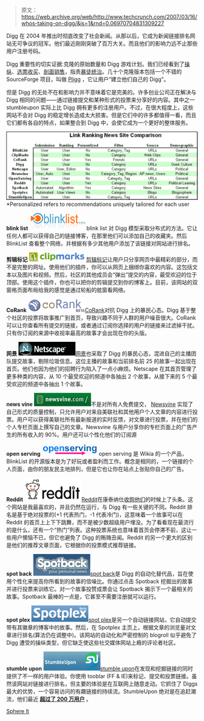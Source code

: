 # 

> 原文：<https://web.archive.org/web/http://www.techcrunch.com/2007/03/16/whos-taking-on-digg/&js=1&rnd=0.06970704831309227>

Digg 在 2004 年推出时彻底改变了社会新闻。从那以后，它成为新闻链接排名网站无可争议的冠军。他们最近刚刚突破了百万大关。而且他们的影响力远不止那些用户注册号码。

Digg 重要性的切实证据:克隆的原始数量和 Digg 游戏计划。我们已经看到了[操纵](https://web.archive.org/web/20070318010603/http://www.techcrunch.com/2006/10/18/spike-the-vote-another-cancer-aimed-at-digg/)、[选票收买](https://web.archive.org/web/20070318010603/http://www.techcrunch.com/2007/02/01/digg-removes-list-of-top-users/)、[剖面销售](https://web.archive.org/web/20070318010603/http://www.techcrunch.com/2006/07/30/digg-profile-for-sale-on-ebay/)，指责[暴徒统治](https://web.archive.org/web/20070318010603/http://blogs.zdnet.com/social/?p=39)。几十个克隆版本包括一个不错的 SourceForge 项目，叫做 [Pligg](https://web.archive.org/web/20070318010603/http://sourceforge.net/projects/pligg/) ，它让用户“建立他们自己的 Digg”。

但是 Digg 的无处不在和影响力并不意味着它是完美的。许多创业公司正在解决与 Digg 相同的问题——通过链接提交和某种形式的投票来分享好的内容。其中之一 stumbleupon 实际上比 Digg 拥有更多的注册用户。不过，在很大程度上，这些网站不会对 Digg 的稳定增长造成太大损害。但是它们中的许多都值得一看，而且它们都有各自的特点，如果整合到 Digg 中，会使它成为一个更好的整体服务。

![linkrankcomp1.png](img/90a312ed1283021b5f648f12fd085176.png)*Personalized refers to recommendations uniquely tailored for each user

**blink list**
[![blinklist150.png](img/3f966e92330849db8319d566ad6b5aa6.png)](https://web.archive.org/web/20070318010603/http://blinklist.com/)blink list 对 Digg 模型采取分布式的方法。它让任何人都可以获得自己的链接博客，在那里他们可以添加自己的收藏夹。然后 BlinkList 查看整个网络，并根据有多少其他用户添加了该链接对网站进行排名。

**剪辑标记**
[![clipmarks150.png](img/d990a60258cbe81d9d4e1ef49c30e3d2.png)](https://web.archive.org/web/20070318010603/http://clipmarks.com/)[剪辑标记](https://web.archive.org/web/20070318010603/http://www.techcrunch.com/2007/02/27/clipmarks-a-highlighter-for-the-web/)让用户只分享网页中最精彩的部分，而不是完整的网址。使用他们的插件，你可以从网页上捆绑你喜欢的内容。这包括文本以及图片和视频。然后，社区的其他成员会“弹出”提交的内容，最受欢迎的位于顶部。使用这个插件，你也可以把你的剪辑提交到你的博客上。目前，该网站的双窗格页面布局给我的感觉是通过轮船的舷窗看网络。

**CoRank**
[![corank150.png](img/986ca909775232d12db61610543ef201.png)](https://web.archive.org/web/20070318010603/http://corank.com/)[CoRank](https://web.archive.org/web/20070318010603/http://www.techcrunch.com/2007/03/08/corank-launches-twist-on-social-bookmarking/)对抗 Digg 上的暴民心态。Digg 基于整个社区的投票将故事推广到首页，导致兴趣不同于人群的用户噪音很大。CoRank 可以让你查看所有提交的链接，或者通过订阅你选择的用户的链接来过滤掉干扰。只有你订阅的来源中收视率最高的故事才会出现在你的头版。

**网景**
[![netscape150.png](img/45d44af11010aa217b5525ea24bbaad7.png)](https://web.archive.org/web/20070318010603/http://netscape.com/)[网景](https://web.archive.org/web/20070318010603/http://www.techcrunch.com/2006/06/14/aol-netscape-launches-massive-digg-like-site/)也采取了 Digg 的暴民心态，混进自己的主播团队提交故事，剔除垃圾信息。这位主播的故事和当前排名前 25 的故事一起出现在首页。他们也因为他们的招聘行为陷入了一点小麻烦。Netscape 在其首页管理了更多种类的内容，从 10 个最受欢迎的频道中各抽出 2 个故事，从接下来的 5 个最受欢迎的频道中各抽出 1 个故事。

**news vine**
[![newsvine150.png](img/4298f83b0ad07b1fb9711430b363470b.png)](https://web.archive.org/web/20070318010603/http://newsvine.com/)不是对所有人免费提交， [Newsvine](https://web.archive.org/web/20070318010603/http://www.techcrunch.com/2005/11/09/newvine-to-enter-social-news-ranks/) 实现了自己形式的质量控制，只允许用户对来自美联社和其他用户个人文章的内容进行投票。用户可以获得美联社所有最新报道的实时反馈，对文章进行投票，并在他们的个人专栏页面上撰写自己的文章。Newsvine 与用户分享你的专栏页面上的广告产生的所有收入的 90%。用户还可以个性化他们的订阅源

**open serving**
[![openserving150.png](img/ab3f9423a2ce2b7c3da07a184710a2a1.png)](https://web.archive.org/web/20070318010603/http://openserving.com/)open serving 是 Wikia 的一个产品，BlinkList 的开源版本是为了好玩或者盈利而工作。概念是相同的，一个链接的个人页面，由你的朋友民主地排列，但是它也让你在站点上张贴你自己的广告。

**Reddit**
[![reddit150.png](img/71ab73aa0222fad2323bd71c305889de.png)](https://web.archive.org/web/20070318010603/http://reddit.com/)[Reddit](https://web.archive.org/web/20070318010603/http://www.techcrunch.com/2006/10/31/interview-with-reddit-founders/)在康泰纳仕[收购他们](https://web.archive.org/web/20070318010603/http://www.techcrunch.com/2006/10/31/breaking-news-conde-nastwired-acquires-reddit/)的时候上了头条。这个网站是我最喜欢的，并且仍然在运行，与 Digg 有一些关键的不同。Reddit 排名是基于绝对投票的(+1 代表热门，-1 代表冷门)，这意味着一个故事可以在 Reddit 的首页上上下下跳舞，而不是被少数超级用户埋没。为了看看现在最流行的是什么，还有一个“热门”列表。这种投票系统也意味着首页会停滞不前，这让一些用户懊恼不已，但它也避免了 Digg 的贿赂丑闻。Reddit 的另一个更大的区别是他们的推荐文章页面，它根据你的投票模式推荐链接。

**spot back**
[![spotback150.png](img/85c3ddc1f11d7e3f5aed3045152e682b.png)](https://web.archive.org/web/20070318010603/http://spotback.com/)[spot back](https://web.archive.org/web/20070318010603/http://www.techcrunch.com/2007/03/11/spotback-launches-their-rate-everything-widget/)是 Digg 的自动化替代品，旨在使用个性化来提高你所看到的故事的信噪比。你通过点击 Spotback 挖掘出的故事并进行投票来训练它。对一个故事投赞成票会让 Spotback 揭示下一个最相关的故事。Spotback 最棒的一点是，它甚至不需要注册就可以运行。

**spot plex**
[![spotplex150.png](img/2896858183c305300dcd9b49ef60fe07.png)](https://web.archive.org/web/20070318010603/http://spotplex.com/)[spot plex](https://web.archive.org/web/20070318010603/http://www.techcrunch.com/2007/02/28/exclusive-is-spotplex-a-better-digg/)是另一个自动链接网站，它自动提交带有其徽章的博客中的故事。然后，在 Spotplex 主页上，根据文章的浏览量对文章进行排名(算法仍在调整中)。该网站的自动化和严密控制的 blogroll 似乎避免了 Digg 遭受的操纵类型，但它缺乏使这些社交媒体网站上瘾的评论者社区。

**stumble upon**
[![stumble150.png](img/576a8b1881f51762cbcc66dea7a1e3c0.png)](https://web.archive.org/web/20070318010603/http://stumbleupon.com/)[stumble upon](https://web.archive.org/web/20070318010603/http://www.techcrunch.com/2006/07/18/stumbleupon-now-ie-friendly/)在发现和挖掘链接的同时提供了不一样的用户体验。你使用 tooblar (FF & IE)来标记、提交和投票链接。虽然该网站对链接进行排名，但主要的体验是在互联网上随意走动。它抓住了 Diggs 最大的优势，一个容易访问的有趣链接的持续流。StumbleUpon 绝对是在追赶潮流，他们最近 [**超过了 200 万用户**](https://web.archive.org/web/20070318010603/http://www.prweb.com//releases/2007/3/prweb511876.htm) 。

[Sphere It](https://web.archive.org/web/20070318010603/http://www.sphere.com/search?q=sphereit:http://www.techcrunch.com/2007/03/16/whos-taking-on-digg/ "Related Blogs & Articles")